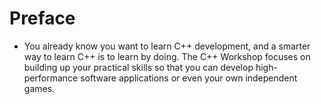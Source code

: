 # Preface

- You already know you want to learn C++ development, and a smarter way to learn C++ is to learn by doing. The C++ Workshop focuses on building up your practical skills so that you can develop high-performance software applications or even your own independent games.
